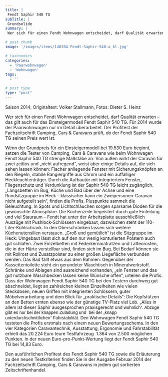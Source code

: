 ```yaml
---
title: |
 Fendt Saphir 540 TG
subTitle: |
 Grundsolide
summary: |
 Wer sich für einen Fendt Wohnwagen entscheidet, darf Qualität erwarten – das gilt auch für das Einsteigermodell Fendt Saphir 540 TG. Für 2014 wurde der Paarwohnwagen nur im Detail überarbeitet. Der Profitest der Fachzeitschrift Camping, Cars & Caravans prüft, ob der Fendt Saphir 540 TG seinen Preis wert ist.

# post thumb
image: '/images/items/140204-Fendt-Saphir-540-a_kl.jpg'

# taxonomies
categories: 
  - 'Paarwohnwagen'
  - 'Wohnwagen'
tags:
  - ''

# post type
type: "post"
---
```


<!--[if gte mso 9]><xml> <w:WordDocument> <w:View>Normal</w:View> <w:Zoom>0</w:Zoom> <w:TrackMoves /> <w:TrackFormatting /> <w:HyphenationZone>21</w:HyphenationZone> <w:PunctuationKerning /> <w:ValidateAgainstSchemas /> <w:SaveIfXMLInvalid>false</w:SaveIfXMLInvalid> <w:IgnoreMixedContent>false</w:IgnoreMixedContent> <w:AlwaysShowPlaceholderText>false</w:AlwaysShowPlaceholderText> <w:DoNotPromoteQF /> <w:LidThemeOther>DE</w:LidThemeOther> <w:LidThemeAsian>X-NONE</w:LidThemeAsian> <w:LidThemeComplexScript>X-NONE</w:LidThemeComplexScript> <w:Compatibility> <w:BreakWrappedTables /> <w:SnapToGridInCell /> <w:WrapTextWithPunct /> <w:UseAsianBreakRules /> <w:DontGrowAutofit /> <w:SplitPgBreakAndParaMark /> <w:DontVertAlignCellWithSp /> <w:DontBreakConstrainedForcedTables /> <w:DontVertAlignInTxbx /> <w:Word11KerningPairs /> <w:CachedColBalance /> </w:Compatibility> <m:mathPr> <m:mathFont m:val="Cambria Math" /> <m:brkBin m:val="before" /> <m:brkBinSub m:val="--" /> <m:smallFrac m:val="off" /> <m:dispDef /> <m:lMargin m:val="0" /> <m:rMargin m:val="0" /> <m:defJc m:val="centerGroup" /> <m:wrapIndent m:val="1440" /> <m:intLim m:val="subSup" /> <m:naryLim m:val="undOvr" /> </m:mathPr></w:WordDocument> </xml><![endif]-->Saison 2014; Originaltext: Volker Stallmann, Fotos: Dieter S. Heinz

<!--[if gte mso 10]> <style> /* Style Definitions */ table.MsoNormalTable {mso-style-name:"Normale Tabelle"; mso-tstyle-rowband-size:0; mso-tstyle-colband-size:0; mso-style-noshow:yes; mso-style-priority:99; mso-style-qformat:yes; mso-style-parent:""; mso-padding-alt:0cm 5.4pt 0cm 5.4pt; mso-para-margin-top:0cm; mso-para-margin-right:0cm; mso-para-margin-bottom:10.0pt; mso-para-margin-left:0cm; line-height:115%; mso-pagination:widow-orphan; font-size:11.0pt; font-family:"Calibri","sans-serif"; mso-ascii-font-family:Calibri; mso-ascii-theme-font:minor-latin; mso-fareast-font-family:"Times New Roman"; mso-fareast-theme-font:minor-fareast; mso-hansi-font-family:Calibri; mso-hansi-theme-font:minor-latin;} </style> <![endif]-->

Wer sich für einen Fendt Wohnwagen entscheidet, darf Qualität erwarten – das gilt auch für das Einsteigermodell Fendt Saphir 540 TG. Für 2014 wurde der Paarwohnwagen nur im Detail überarbeitet. Der Profitest der Fachzeitschrift Camping, Cars & Caravans prüft, ob der Fendt Saphir 540 TG seinen Preis wert ist.

Wenn der Grundpreis für ein Einsteigermodell bei 19.530 Euro beginnt, setzen die Tester von Camping, Cars & Caravans wie beim Wohnwagen Fendt Saphir 540 TG strenge Maßstäbe an. Von außen wirkt der Caravan für zwei zeitlos und „nicht aufregend“, weist aber einige Details auf, die sich sehen lassen können: Flacher anliegende Fenster mit Sicherungsknöpfen an den Riegeln, stabile Rangiergriffe aus Chrom und ein auffälliger Heckleuchtenträger. Durch die Aufbautür mit integriertem Fenster, Fliegenschutz und Verdunklung ist der Saphir 540 TG leicht zugänglich. „Längsbetten im Bug, Küche und Bad über der Achse und eine Rundsitzgruppe im Heck – klassischer kann ein Zweipersonen-Caravan nicht aufgeteilt sein“, finden die Profis. Pluspunkte sammelt die Beleuchtung: In Spots und Lichtschläuchen sorgen sparsame Dioden für die gewünschte Atmosphäre. Die Küchenzeile begeistert durch gute Einteilung und viel Stauraum – Fendt hat unter der Arbeitsplatte ausschließlich Auszüge mit Pushlock-Schlössern eingebaut, dazwischen steht der 110- Liter-Kühlschrank. In den Oberschränken lassen sich weitere Küchenutensilien verstauen. „Groß und gemütlich“ ist die Sitzgruppe im Heck: Umgebaut lässt sich auf den nur wenig konturierten Polstern auch gut schlafen. Zwei Einzelbetten mit Federkernmatratzen und Lattenrosten, die in der Härte verstellbar sind, finden sich im Bug. Bei Bedarf können sie mit Rollrost und Zusatzpolster zu einer großen Liegefläche verbunden werden. Das Bad fällt etwas aus dem Rahmen: Gegenüber der Kassettentoilette steht ein gerundeter Waschtisch in Mineralwerkstoff. Schränke und Ablagen sind ausreichend vorhanden, „ein Fenster und das gut nutzbare Waschbecken lassen keine Wünsche offen“, urteilen die Profis. Dass der Wohnwagen Fendt Saphir 540 TG bei den Testern durchweg gut abschneidet, liegt an zahlreichen kleinen Einzelheiten wie vielen Steckdosen, neuen Griffen mit integrierten Schlössern, guter Möbelverarbeitung und dem Blick für „praktische Details“: Die Kopfstützen an den Betten ernten ebenso wie der günstige TV-Platz viel Lob. „Alles in allem ist dieser Saphir ausgesprochen praxisgerecht un<span style="font-family: Arial;">d wohnlich“. Abzüge gibt es nur bei der knappen Zuladung und  bei der „knapp unterdurchschnittlichen“ Fahrstabilität. Den Wo</span>hnwagen Fendt Saphir 540 TG testeten die Profis erstmals nach einem neuen Bewertungsschema. In den vier Kategorien Caravantechnik, Ausstattung, Ergonomie und Fahrstabilität erhielt das 20.224 Euro teure Testfahrzeug <span style="mso-spacerun:yes"> </span>1.364 von 2.500 möglichen Punkten. In der neuen Euro-pro-Punkt-Wertung liegt der Fendt Saphir 540 TG bei 14,83 Euro.

Den ausführlichen Profitest des Fendt Saphir 540 TG sowie die Erläuterung zu den neuen Testkriterien finden Sie in der Ausgabe Februar 2014 der Fachzeitschrift Camping, Cars & Caravans in jedem gut sortierten Zeitschriftenhandel.